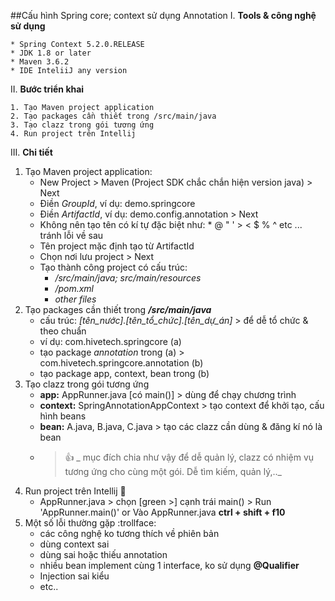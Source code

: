 ##Cấu hình Spring core; context sử dụng Annotation
I. **Tools & công nghệ sử dụng**

    * Spring Context 5.2.0.RELEASE
    * JDK 1.8 or later
    * Maven 3.6.2
    * IDE InteliiJ any version
    
II. **Bước triển khai**

    1. Tạo Maven project application
    2. Tạo packages cần thiết trong /src/main/java
    3. Tạo clazz trong gói tương ứng
    4. Run project trên Intellij

III. **Chi tiết**
1. Tạo Maven project application:
    * New Project > Maven (Project SDK chắc chắn hiện version java) > Next
	* Điền *GroupId*, ví dụ: demo.springcore
	* Điền *ArtifactId*, ví dụ: demo.config.annotation > Next
	* Không nên tạo tên có kí tự đặc biệt như: * @ " ' > < $ % ^ etc  ... tránh lỗi về sau
	* Tên project mặc định tạo từ ArtifactId
	* Chọn nơi lưu project > Next
	* Tạo thành công project có cấu trúc:
		* _/src/main/java; src/main/resources_
		* _/pom.xml_
	    * _other files_
2. Tạo packages cần thiết trong *__/src/main/java__*
    * cấu trúc: _[tên_nước].[tên_tổ_chức].[tên_dự_án]_ >  để dễ tổ chức & theo chuẩn
    * ví dụ: com.hivetech.springcore (a) 
    * tạo package *annotation* trong (a) > com.hivetech.springcore.annotation (b)
    * tạo package app, context, bean trong (b)
3. Tạo clazz trong gói tương ứng
    * **app:** AppRunner.java [có main()] > dùng để chạy chương trình
    * **context:** SpringAnnotationAppContext > tạo context để khởi tạo, cấu hình beans
    * **bean:** A.java, B.java, C.java > tạo các clazz cần dùng & đăng kí nó là bean
    * > :+1: _ mục đích chia như vậy để dễ quản lý, clazz có nhiệm vụ tương ứng cho cùng một gói. Dễ tìm kiếm, quản lý,.._
4. Run project trên Intellij  :running:
    * AppRunner.java > chọn [green >] cạnh trái main() > Run 'AppRunner.main()' or Vào AppRunner.java **ctrl + shift + f10**     
5. Một số lỗi thường gặp  :trollface:
    * các công nghệ ko tương thích về phiên bản
    * dùng context sai
    * dùng sai hoặc thiếu annotation   
    * nhiều bean implement cùng 1 interface, ko sử dụng **@Qualifier**
    * Injection sai kiểu
    * etc..
   
     
    
            
